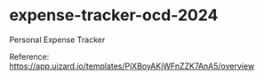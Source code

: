 # expense-tracker-ocd-2024
Personal Expense Tracker

Reference: https://app.uizard.io/templates/PjXBoyAKjWFnZZK7AnA5/overview

